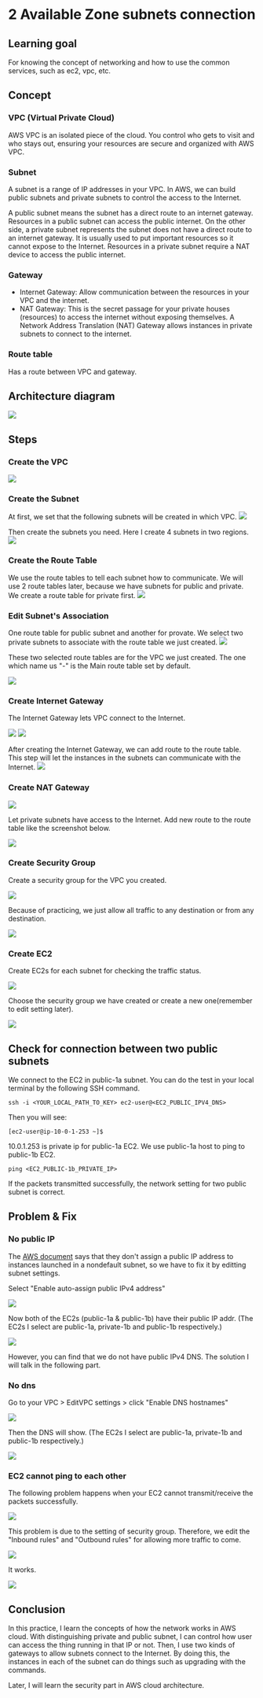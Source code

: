 # 2 Available Zone subnets connection
## Learning goal
For knowing the concept of networking and how to use the common services, such as ec2, vpc, etc.
## Concept
### VPC (Virtual Private Cloud)
AWS VPC is an isolated piece of the cloud. You control who gets to visit and who stays out, ensuring your resources are secure and organized with AWS VPC. 
### Subnet
A subnet is a range of IP addresses in your VPC. In AWS, we can build public subnets and private subnets to control the access to the Internet. 

A public subnet means the subnet has a direct route to an internet gateway. Resources in a public subnet can access the public internet. On the other side, a private subnet represents the subnet does not have a direct route to an internet gateway. It is usually used to put important resources so it cannot expose to the Internet. Resources in a private subnet require a NAT device to access the public internet.

### Gateway
- Internet Gateway: Allow communication between the resources in your VPC and the internet.
- NAT Gateway: This is the secret passage for your private houses (resources) to access the internet without exposing themselves. A Network Address Translation (NAT) Gateway allows instances in private subnets to connect to the internet.
### Route table
Has a route between VPC and gateway. 

## Architecture diagram
<img src="img/diagram.png">


## Steps
### Create the VPC
<img src="img/vpc-connect03.png">

### Create the Subnet
At first, we set that the following subnets will be created in which VPC.
<img src="img/vpc-connect04.png">

Then create the subnets you need. Here I create 4 subnets in two regions.
<img src="img/vpc-connect05.png">

### Create the Route Table
We use the route tables to tell each subnet how to communicate. We will use 2 route tables later, because we have subnets for public and private. We create a route table for private first.
<img src="img/vpc-connect07.png">

### Edit Subnet's Association
One route table for public subnet and another for provate. We select two private subnets to associate with the route table we just created.
<img src="img/vpc-connect08.png">

These two selected route tables are for the VPC we just created. The one which name us "-" is the Main route table set by default.

<img src="img/vpc-connect09.png">

### Create Internet Gateway
The Internet Gateway lets VPC connect to the Internet.

<img src="img/vpc-connect10.png">
<img src="img/vpc-connect11.png">

After creating the Internet Gateway, we can add route to the route table. This step will let the instances in the subnets can communicate with the Internet.
<img src="img/vpc-connect12.png">

### Create NAT Gateway
<img src="img/vpc-connect13.png">

Let private subnets have access to the Internet. Add new route to the route table like the screenshot below.

<img src="img/vpc-connect14.png">

### Create Security Group
Create a security group for the VPC you created.

<img src="img/vpc-connect15.png">

Because of practicing, we just allow all traffic to any destination or from any destination.

<img src="img/vpc-connect16.png">

### Create EC2
Create EC2s for each subnet for checking the traffic status.

<img src="img/ec2-01.png">

Choose the security group we have created or create a new one(remember to edit setting later).

<img src="img/ec2-03.png">

## Check for connection between two public subnets
We connect to the EC2 in public-1a subnet. You can do the test in your local terminal by the following SSH command.
```
ssh -i <YOUR_LOCAL_PATH_TO_KEY> ec2-user@<EC2_PUBLIC_IPV4_DNS>
```
Then you will see:
```
[ec2-user@ip-10-0-1-253 ~]$
```
10.0.1.253 is private ip for public-1a EC2. We use public-1a host to ping to public-1b EC2.
```
ping <EC2_PUBLIC-1b_PRIVATE_IP> 
```
If the packets transmitted successfully, the network setting for two public subnet is correct.
## Problem & Fix
### No public IP
The [AWS document](https://docs.aws.amazon.com/AWSEC2/latest/UserGuide/using-instance-addressing.html#concepts-public-addresses) says that they don't assign a public IP address to instances launched in a nondefault subnet, so we have to fix it by editting subnet settings. 

Select "Enable auto-assign public IPv4 address"

<img src="img/publicip-set-01.png">

Now both of the EC2s (public-1a & public-1b) have their public IP addr. (The EC2s I select are public-1a, private-1b and public-1b respectively.)

<img src="img/publicip-set-02.png">

However, you can find that we do not have public IPv4 DNS. The solution I will talk in the following part.

### No dns
Go to your VPC > EditVPC settings > click "Enable DNS hostnames"

<img src="img/dns-set-01.png">

Then the DNS will show.  (The EC2s I select are public-1a, private-1b and public-1b respectively.)

<img src="img/dns-set-02.png">


### EC2 cannot ping to each other 
The following problem happens when your EC2 cannot transmit/receive the packets successfully.

<img src="img/ping-01.png">

This problem is due to the setting of security group. Therefore, we edit the "Inbound rules" and "Outbound rules" for allowing more traffic to come.

<img src="img/ping-02.png">

It works.

<img src="img/ping-03.png">

## Conclusion
In this practice, I learn the concepts of how the network works in AWS cloud. With distinguishing private and public subnet, I can control how user can access the thing running in that IP or not. Then, I use two kinds of gateways to allow subnets connect to the Internet. By doing this, the instances in each of the subnet can do things such as upgrading with the commands.

Later, I will learn the security part in AWS cloud architecture.